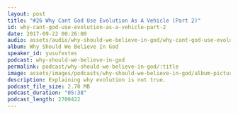 ```yaml
---
layout: post
title: "#26 Why Cant God Use Evolution As A Vehicle (Part 2)"
id: why-cant-god-use-evolution-as-a-vehicle-part-2
date: 2017-09-22 00:26:00
audio: assets/audio/why-should-we-believe-in-god/why-cant-god-use-evolution-as-a-vehicle-part-2.mp3
album: Why Should We Believe In God
speaker_id: yusufestes
podcast: why-should-we-believe-in-god
permalink: podcast/why-should-we-believe-in-god/:title
image: assets/images/podcasts/why-should-we-believe-in-god/album-picture-small.jpg
description: Explaining why evolution is not true.
podcast_file_size: 2.70 MB
podcast_duration: "05:38"
podcast_length: 2700422
---
```

